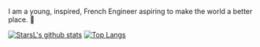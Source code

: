 I am a young, inspired, French Engineer aspiring to make the world a better place. 🚀

[![StarsL's github stats](https://github-readme-stats.vercel.app/api?username=armandleopold&show_icons=true&count_private=true&&hide=prs)](https://starsl.cn)
[![Top Langs](https://github-readme-stats.vercel.app/api/top-langs/?username=armandleopold&layout=compact)](https://starsl.cn)
